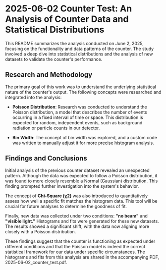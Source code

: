 # 2025-06-02 Counter Test: An Analysis of Counter Data and Statistical Distributions

This README summarizes the analysis conducted on June 2, 2025, focusing on the functionality and data patterns of the counter. The study involved a deep dive into statistical distributions and the analysis of new datasets to validate the counter's performance.

## Research and Methodology

The primary goal of this work was to understand the underlying statistical nature of the counter's output. The following concepts were researched and integrated into the analysis:

- **Poisson Distribution**: Research was conducted to understand the Poisson distribution, a model that describes the number of events occurring in a fixed interval of time or space. This distribution is expected for random, independent events, such as background radiation or particle counts in our detector.

- **Bin Width**: The concept of bin width was explored, and a custom code was written to manually adjust it for more precise histogram analysis.

## Findings and Conclusions

Initial analysis of the previous counter dataset revealed an unexpected pattern. Although the data was expected to follow a Poisson distribution, it was found to more closely resemble a Normal (Gaussian) distribution. This finding prompted further investigation into the system's behavior.

The concept of **Chi-Square (χ2)** was also introduced to quantitatively assess how well a specific fit matches the histogram data. This tool will be crucial for future analyses to determine the goodness of fit.

Finally, new data was collected under two conditions: **"no beam"** and **"visible light."** Histograms and fits were generated for these new datasets. The results showed a significant shift, with the data now aligning more closely with a Poisson distribution.

These findings suggest that the counter is functioning as expected under different conditions and that the Poisson model is indeed the correct statistical framework for our data under specific circumstances. The histograms and fits from this analysis are shared in the accompanying PDF, 2025-06-02_counter_test.pdf.
